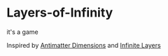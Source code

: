 # Layers-of-Infinity
it's a game

Inspired by [Antimatter Dimensions](https://ivark.github.io) and [Infinite Layers](https://dan-simon.github.io/misc/b2/)
